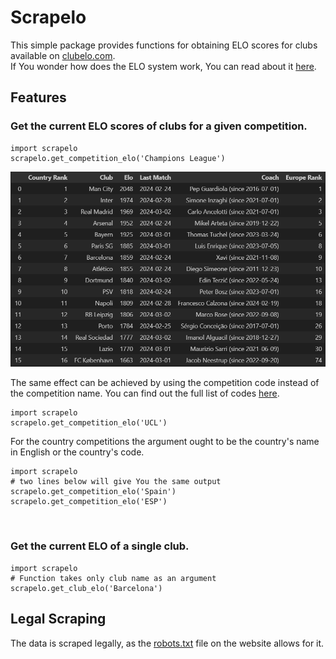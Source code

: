 # Scrapelo

This simple package provides functions for obtaining ELO scores for clubs available on [clubelo.com](http://clubelo.com/). <br>
If You wonder how does the ELO system work, You can read about it [here](http://clubelo.com/System).

## Features

### Get the current ELO scores of clubs for a given competition.
```
import scrapelo
scrapelo.get_competition_elo('Champions League')
```
![](https://raw.githubusercontent.com/AKapich/Scrapelo/main/ucl_table.png?token=GHSAT0AAAAAACONR7OMWQNWGEJBZBMLMR5GZPETJXA)

The same effect can be achieved by using the competition code instead of the competition name. You can find out the full list of codes [here](https://github.com/AKapich/Scrapelo/blob/main/country_codes.py). 
```
import scrapelo
scrapelo.get_competition_elo('UCL')
```

For the country competitions the argument ought to be the country's name in English or the country's code. 
```
import scrapelo
# two lines below will give You the same output
scrapelo.get_competition_elo('Spain')
scrapelo.get_competition_elo('ESP')
```
<br>

### Get the current ELO of a single club.
```
import scrapelo
# Function takes only club name as an argument 
scrapelo.get_club_elo('Barcelona')
```

## Legal Scraping

The data is scraped legally, as the [robots.txt](http://clubelo.com/robots.txt) file on the website allows for it.
